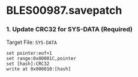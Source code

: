 # BLES00987.savepatch

### 1. Update CRC32 for SYS-DATA (Required)

Target File: `SYS-DATA`

```
set pointer:eof+1
set range:0x00001C,pointer
set [hash]:CRC32
write at 0x000010:[hash]
```

